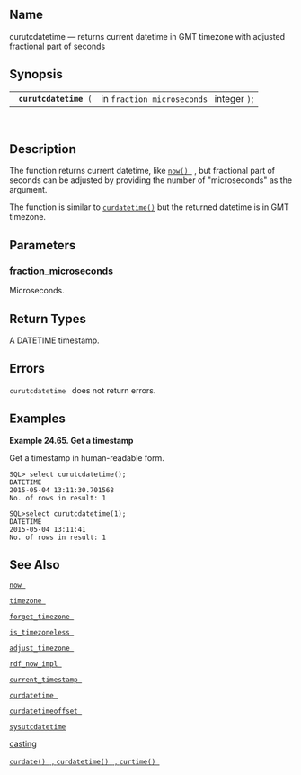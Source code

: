 <div>

<div>

</div>

<div>

## Name

curutcdatetime — returns current datetime in GMT timezone with adjusted
fractional part of seconds

</div>

<div>

## Synopsis

<div>

|                             |                                          |
|-----------------------------|------------------------------------------|
| ` `**`curutcdatetime`**` (` | in `fraction_microseconds ` integer `)`; |

<div>

 

</div>

</div>

</div>

<div>

## Description

The function returns current datetime, like
<a href="fn_now.html" class="link" title="now"><code
class="function">now() </code></a> , but fractional part of seconds can
be adjusted by providing the number of "microseconds" as the argument.

The function is similar to
<a href="fn_curdatetime.html" class="link" title="curdatetime"><code
class="function">curdatetime()</code></a> but the returned datetime is
in GMT timezone.

</div>

<div>

## Parameters

<div>

### fraction_microseconds

Microseconds.

</div>

</div>

<div>

## Return Types

A <span class="type">DATETIME </span> timestamp.

</div>

<div>

## Errors

`curutcdatetime ` does not return errors.

</div>

<div>

## Examples

<div>

**Example 24.65. Get a timestamp**

<div>

Get a timestamp in human-readable form.

``` screen
SQL> select curutcdatetime();
DATETIME
2015-05-04 13:11:30.701568
No. of rows in result: 1

SQL>select curutcdatetime(1);
DATETIME
2015-05-04 13:11:41
No. of rows in result: 1
```

</div>

</div>

  

</div>

<div>

## See Also

<a href="fn_now.html" class="link" title="now"><code
class="function">now </code></a>

<a href="fn_timezone.html" class="link" title="timezone"><code
class="function">timezone </code></a>

<a href="fn_forget_timezone.html" class="link"
title="forget_timezone"><code
class="function">forget_timezone </code></a>

<a href="fn_is_timezoneless.html" class="link"
title="is_timezoneless"><code
class="function">is_timezoneless </code></a>

<a href="fn_adjust_timezone.html" class="link"
title="adjust_timezone"><code
class="function">adjust_timezone </code></a>

<a href="fn_rdf_now_impl.html" class="link" title="rdf_now_impl"><code
class="function">rdf_now_impl </code></a>

<a href="fn_current_timestamp.html" class="link"
title="current_timestamp"><code
class="function">current_timestamp </code></a>

<a href="fn_curdatetime.html" class="link" title="curdatetime"><code
class="function">curdatetime </code></a>

<a href="fn_curdatetimeoffset.html" class="link"
title="curdatetimeoffset"><code
class="function">curdatetimeoffset </code></a>

<a href="fn_sysutcdatetime.html" class="link"
title="sysutcdatetime"><code class="function">sysutcdatetime </code></a>

<a href="ch-sqlreference.html#dtcasting" class="link"
title="9.1.2. Casting">casting</a>

<a href="fn_curdate.html" class="link" title="curdate"><code
class="function">curdate() </code> , <code
class="function">curdatetime() </code> , <code
class="function">curtime() </code></a>

</div>

</div>
